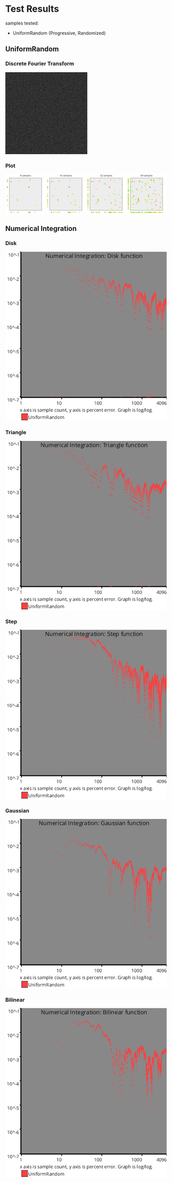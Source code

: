 # Test Results
 samples tested:
* UniformRandom (Progressive, Randomized)
## UniformRandom
### Discrete Fourier Transform
![UniformRandom](../../../_2d/samples/uniform_random/DFT_UniformRandom.png)  
### Plot
![UniformRandom](../../../_2d/samples/uniform_random/MakePlot_UniformRandom.png)  
## Numerical Integration
### Disk
![uniform_random](../../../_2d/samples/uniform_random/Disk.png)  
### Triangle
![uniform_random](../../../_2d/samples/uniform_random/Triangle.png)  
### Step
![uniform_random](../../../_2d/samples/uniform_random/Step.png)  
### Gaussian
![uniform_random](../../../_2d/samples/uniform_random/Gaussian.png)  
### Bilinear
![uniform_random](../../../_2d/samples/uniform_random/Bilinear.png)  
